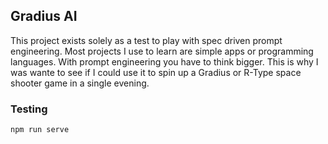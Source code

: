 ## Gradius AI

This project exists solely as a test to play with spec driven prompt engineering. Most
projects I use to learn are simple apps or programming languages. With prompt engineering
you have to think bigger. This is why I was wante to see if I could use it to spin up a
Gradius or R-Type space shooter game in a single evening.


### Testing

```
npm run serve
```